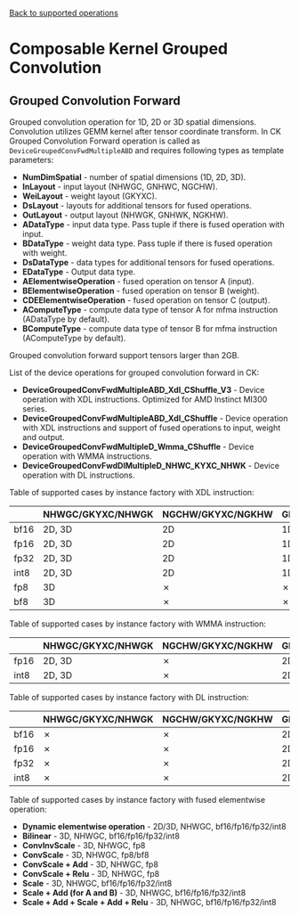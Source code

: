 [Back to supported operations](../../../include/ck/README.md)
# Composable Kernel Grouped Convolution

## Grouped Convolution Forward
Grouped convolution operation for 1D, 2D or 3D spatial dimensions. Convolution utilizes GEMM kernel after tensor coordinate transform. In CK Grouped Convolution Forward operation is called as `DeviceGroupedConvFwdMultipleABD` and requires following types as template parameters:

* **NumDimSpatial** - number of spatial dimensions (1D, 2D, 3D).
* **InLayout** - input layout (NHWGC, GNHWC, NGCHW).
* **WeiLayout** - weight layout (GKYXC).
* **DsLayout** - layouts for additional tensors for fused operations.
* **OutLayout** - output layout (NHWGK, GNHWK, NGKHW).
* **ADataType** - input data type. Pass tuple if there is fused operation with input.
* **BDataType** - weight data type. Pass tuple if there is fused operation with weight.
* **DsDataType** - data types for additional tensors for fused operations.
* **EDataType** - Output data type.
* **AElementwiseOperation** - fused operation on tensor A (input).
* **BElementwiseOperation** - fused operation on tensor B (weight).
* **CDEElementwiseOperation** - fused operation on tensor C (output).
* **AComputeType** - compute data type of tensor A for mfma instruction (ADataType by default).
* **BComputeType** - compute data type of tensor B for mfma instruction (AComputeType by default).

Grouped convolution forward support tensors larger than 2GB.

List of the device operations for grouped convolution forward in CK:

* **DeviceGroupedConvFwdMultipleABD_Xdl_CShuffle_V3** - Device operation with XDL instructions. Optimized for AMD Instinct MI300 series.
* **DeviceGroupedConvFwdMultipleABD_Xdl_CShuffle** - Device operation with XDL instructions and support of fused operations to input, weight and output.
* **DeviceGroupedConvFwdMultipleD_Wmma_CShuffle** - Device operation with WMMA instructions.
* **DeviceGroupedConvFwdDlMultipleD_NHWC_KYXC_NHWK** - Device operation with DL instructions.

Table of supported cases by instance factory with XDL instruction:

|       |NHWGC/GKYXC/NHWGK|NGCHW/GKYXC/NGKHW|GNHWC/GKYXC/GNHWK|
|-------|---|---|---|
|bf16 |2D, 3D|2D|1D, 2D, 3D|
|fp16 |2D, 3D|2D|1D, 2D, 3D|
|fp32 |2D, 3D|2D|1D, 2D, 3D|
|int8 |2D, 3D|2D|1D, 3D|
|fp8  |3D|&cross;|&cross;|
|bf8  |3D|&cross;|&cross;|

Table of supported cases by instance factory with WMMA instruction:

|       |NHWGC/GKYXC/NHWGK|NGCHW/GKYXC/NGKHW|GNHWC/GKYXC/GNHWK|
|-------|---|---|---|
|fp16 |2D, 3D|&cross;|2D, 3D|
|int8 |2D, 3D|&cross;|2D, 3D|

Table of supported cases by instance factory with DL instruction:

|       |NHWGC/GKYXC/NHWGK|NGCHW/GKYXC/NGKHW|GNHWC/GKYXC/GNHWK|
|-------|---|---|---|
|bf16 |&cross;|&cross;|2D|
|fp16 |&cross;|&cross;|2D|
|fp32 |&cross;|&cross;|2D|
|int8 |&cross;|&cross;|2D|

Table of supported cases by instance factory with fused elementwise operation:

* **Dynamic elementwise operation** - 2D/3D, NHWGC, bf16/fp16/fp32/int8
* **Bilinear** - 3D, NHWGC, bf16/fp16/fp32/int8
* **ConvInvScale** - 3D, NHWGC, fp8
* **ConvScale** - 3D, NHWGC, fp8/bf8
* **ConvScale + Add** - 3D, NHWGC, fp8
* **ConvScale + Relu** - 3D, NHWGC, fp8
* **Scale** - 3D, NHWGC, bf16/fp16/fp32/int8
* **Scale + Add (for A and B)** - 3D, NHWGC, bf16/fp16/fp32/int8
* **Scale + Add + Scale + Add + Relu** - 3D, NHWGC, bf16/fp16/fp32/int8
